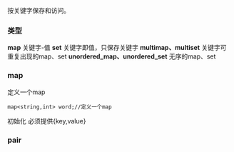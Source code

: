 按关键字保存和访问。
### **类型**
**map**
关键字-值
**set**
关键字即值，只保存关键字
**multimap、multiset**
关键字可重复出现的map、set
**unordered_map、unordered_set**
无序的map、set

### **map**
定义一个map
```
map<string,int> word;//定义一个map
```
初始化
必须提供{key,value}

### **pair**




